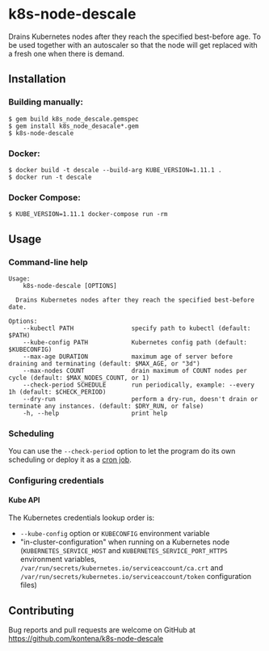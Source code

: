 # k8s-node-descale

Drains Kubernetes nodes after they reach the specified best-before age. To be used together with an autoscaler so that the node will get replaced with a fresh one when there is demand.

## Installation

### Building manually:

```
$ gem build k8s_node_descale.gemspec
$ gem install k8s_node_desacale*.gem
$ k8s-node-descale
```

### Docker:

```
$ docker build -t descale --build-arg KUBE_VERSION=1.11.1 .
$ docker run -t descale
```

### Docker Compose:

```
$ KUBE_VERSION=1.11.1 docker-compose run -rm
```

## Usage

### Command-line help

```
Usage:
    k8s-node-descale [OPTIONS]

  Drains Kubernetes nodes after they reach the specified best-before date.

Options:
    --kubectl PATH                specify path to kubectl (default: $PATH)
    --kube-config PATH            Kubernetes config path (default: $KUBECONFIG)
    --max-age DURATION            maximum age of server before draining and terminating (default: $MAX_AGE, or "3d")
    --max-nodes COUNT             drain maximum of COUNT nodes per cycle (default: $MAX_NODES_COUNT, or 1)
    --check-period SCHEDULE       run periodically, example: --every 1h (default: $CHECK_PERIOD)
    --dry-run                     perform a dry-run, doesn't drain or terminate any instances. (default: $DRY_RUN, or false)
    -h, --help                    print help
```

### Scheduling

You can use the `--check-period` option to let the program do its own scheduling or deploy it as a [cron job](https://kubernetes.io/docs/tasks/job/automated-tasks-with-cron-jobs/).

### Configuring credentials

#### Kube API

The Kubernetes credentials lookup order is:

- `--kube-config` option or `KUBECONFIG` environment variable
- "in-cluster-configuration" when running on a Kubernetes node (`KUBERNETES_SERVICE_HOST` and `KUBERNETES_SERVICE_PORT_HTTPS` environment variables, `/var/run/secrets/kubernetes.io/serviceaccount/ca.crt` and `/var/run/secrets/kubernetes.io/serviceaccount/token` configuration files)

## Contributing

Bug reports and pull requests are welcome on GitHub at https://github.com/kontena/k8s-node-descale
